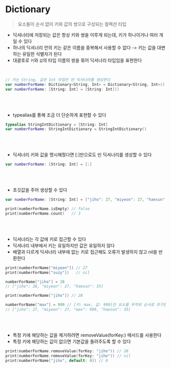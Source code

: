 # Dictionary
> 요소들이 순서 없이 키와 값의 쌍으로 구성되는 컬렉션 타입
- 딕셔너리에 저장되는 값은 항상 키와 쌍을 이루게 되는데, 키가 하나이거나 여러 개일 수 있다
- 하나의 딕셔너리 안의 키는 같은 이름을 중복해서 사용할 수 없다 -> 키는 값을 대변하는 유일한 식별자가 된다
- 대괄호로 `키`와 `값`의 타입 이름의 쌍을 묶어 딕셔너리 타입임을 표현한다
<br>

```swift
// 키는 String, 값은 Int 타입인 빈 딕셔너리를 생성한다
var numberForName: Dictionary<String, Int> = Dictionary<String, Int>()
var numberForName: [String: Int] = [String: Int]()
```
<br><br>

- typealias를 통해 조금 더 단순하게 표현할 수 있다
```swift
typealias StringIntDictionary = [String: Int]
var numberForName: StringIntDictionary = StringIntDictionary()
```
<br><br>

- 딕셔너리 키와 값을 명시해줬다면 [:]만으로도 빈 딕셔너리를 생성할 수 있다
```swift
var numberForName: [String: Int] = [:]
```
<br><br>

- 초깃값을 주어 생성할 수 있다
```swift
var numberForName: [String: Int] = ["jiho": 27, "miyeon": 27, "haesun": 35]

print(numberForName.isEmpty) // false
print(numberForName.count)   // 3
```
<br><br>

- 딕셔너리는 각 값에 키로 접근할 수 있다
- 딕셔너리 내부에서 키는 유일하지만 값은 유일하지 않다
- 배열과 다르게 딕셔너리 내부에 없는 키로 접근해도 오류가 발생하지 않고 nil을 반환한다
```swift
print(numberForName["miyeon"]) // 27
print(numberForName["suzy"])   // nil

numberForName["jiho"] = 28
// ["jiho": 28, "miyeon": 27, "haesun": 35]

print(numberForName["jiho"]) // 28

numberForName["max"] = 999 // [키: max, 값: 999]인 요소를 무작위 순서로 추가한다
// ["jiho": 27, "miyeon": 27, "max": 999, "haesun": 35]
```
<br><br>

- 특정 키에 해당하는 값을 제거하려면 removeValue(forKey:) 메서드를 사용한다
- 특정 키에 해당하는 값이 없으면 기본값을 돌려주도록 할 수 있다
```swift
print(numberForName.removeValue(forKey: "jiho")) // 28
print(numberForName.removeValue(forKey: "jiho")) // nil
print(numberForName["jiho", default: 0]) // 0
```
<br>